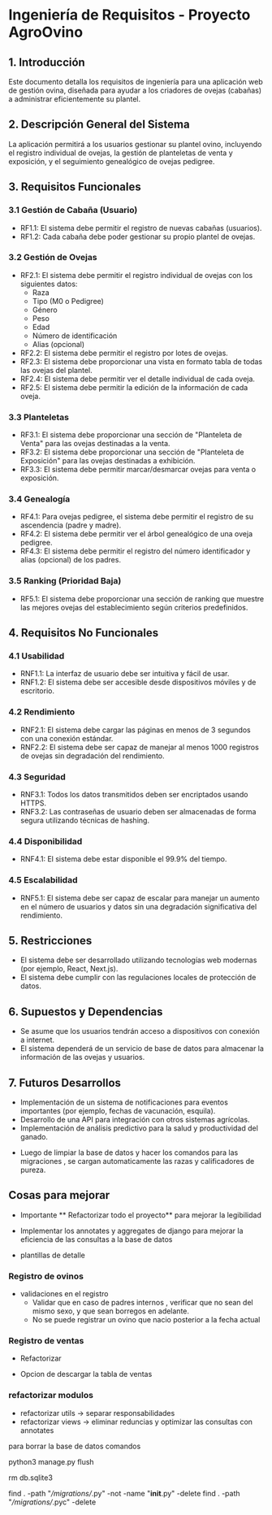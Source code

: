 # Ingeniería de Requisitos - Proyecto AgroOvino

## 1. Introducción

Este documento detalla los requisitos de ingeniería para una aplicación web de gestión ovina, diseñada para ayudar a los criadores de ovejas (cabañas) a administrar eficientemente su plantel.

## 2. Descripción General del Sistema

La aplicación permitirá a los usuarios gestionar su plantel ovino, incluyendo el registro individual de ovejas, la gestión de planteletas de venta y exposición, y el seguimiento genealógico de ovejas pedigree.

## 3. Requisitos Funcionales

### 3.1 Gestión de Cabaña (Usuario)

- RF1.1: El sistema debe permitir el registro de nuevas cabañas (usuarios).
- RF1.2: Cada cabaña debe poder gestionar su propio plantel de ovejas.

### 3.2 Gestión de Ovejas

- RF2.1: El sistema debe permitir el registro individual de ovejas con los siguientes datos:
  - Raza
  - Tipo (M0 o Pedigree)
  - Género
  - Peso
  - Edad
  - Número de identificación
  - Alias (opcional)
- RF2.2: El sistema debe permitir el registro por lotes de ovejas.
- RF2.3: El sistema debe proporcionar una vista en formato tabla de todas las ovejas del plantel.
- RF2.4: El sistema debe permitir ver el detalle individual de cada oveja.
- RF2.5: El sistema debe permitir la edición de la información de cada oveja.

### 3.3 Planteletas

- RF3.1: El sistema debe proporcionar una sección de "Planteleta de Venta" para las ovejas destinadas a la venta.
- RF3.2: El sistema debe proporcionar una sección de "Planteleta de Exposición" para las ovejas destinadas a exhibición.
- RF3.3: El sistema debe permitir marcar/desmarcar ovejas para venta o exposición.

### 3.4 Genealogía

- RF4.1: Para ovejas pedigree, el sistema debe permitir el registro de su ascendencia (padre y madre).
- RF4.2: El sistema debe permitir ver el árbol genealógico de una oveja pedigree.
- RF4.3: El sistema debe permitir el registro del número identificador y alias (opcional) de los padres.

### 3.5 Ranking (Prioridad Baja)

- RF5.1: El sistema debe proporcionar una sección de ranking que muestre las mejores ovejas del establecimiento según criterios predefinidos.

## 4. Requisitos No Funcionales

### 4.1 Usabilidad

- RNF1.1: La interfaz de usuario debe ser intuitiva y fácil de usar.
- RNF1.2: El sistema debe ser accesible desde dispositivos móviles y de escritorio.

### 4.2 Rendimiento

- RNF2.1: El sistema debe cargar las páginas en menos de 3 segundos con una conexión estándar.
- RNF2.2: El sistema debe ser capaz de manejar al menos 1000 registros de ovejas sin degradación del rendimiento.

### 4.3 Seguridad

- RNF3.1: Todos los datos transmitidos deben ser encriptados usando HTTPS.
- RNF3.2: Las contraseñas de usuario deben ser almacenadas de forma segura utilizando técnicas de hashing.

### 4.4 Disponibilidad

- RNF4.1: El sistema debe estar disponible el 99.9% del tiempo.

### 4.5 Escalabilidad

- RNF5.1: El sistema debe ser capaz de escalar para manejar un aumento en el número de usuarios y datos sin una degradación significativa del rendimiento.

## 5. Restricciones

- El sistema debe ser desarrollado utilizando tecnologías web modernas (por ejemplo, React, Next.js).
- El sistema debe cumplir con las regulaciones locales de protección de datos.

## 6. Supuestos y Dependencias

- Se asume que los usuarios tendrán acceso a dispositivos con conexión a internet.
- El sistema dependerá de un servicio de base de datos para almacenar la información de las ovejas y usuarios.

## 7. Futuros Desarrollos

- Implementación de un sistema de notificaciones para eventos importantes (por ejemplo, fechas de vacunación, esquila).
- Desarrollo de una API para integración con otros sistemas agrícolas.
- Implementación de análisis predictivo para la salud y productividad del ganado.








* Luego de limpiar la base de datos y hacer los comandos para las migraciones , se cargan automaticamente las razas y calificadores de pureza.



## Cosas para mejorar 


*  Importante ** Refactorizar todo el proyecto** para mejorar la legibilidad

* Implementar los annotates y aggregates de django para mejorar la eficiencia de las consultas a la base de datos 

* plantillas de detalle

### Registro de ovinos

* validaciones en el registro 
  * Validar que en caso de padres internos  , verificar que no sean del mismo sexo, y que sean borregos en adelante.
  * No se puede registrar un ovino que nacio posterior a la fecha actual


  


### Registro de ventas

* Refactorizar 

* Opcion de descargar la tabla de ventas


### refactorizar modulos

* refactorizar utils
  -> separar responsabilidades
* refactorizar  views
  -> eliminar reduncias y optimizar las consultas con annotates

















para borrar la base de datos comandos


python3 manage.py flush


rm db.sqlite3


find . -path "*/migrations/*.py" -not -name "__init__.py" -delete
find . -path "*/migrations/*.pyc" -delete


